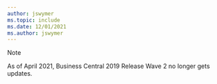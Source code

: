 ```yaml
---
author: jswymer
ms.topic: include
ms.date: 12/01/2021
ms.author: jswymer
---
```

> [!NOTE]
> As of April 2021, Business Central 2019 Release Wave 2 no longer gets updates.  

